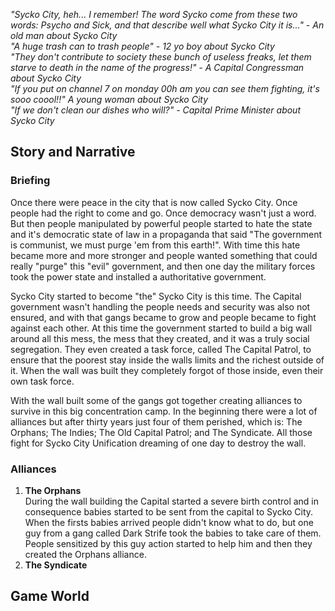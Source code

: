 *"Sycko City, heh... I remember! The word Sycko come from these two words: Psycho and Sick, and that describe well what
Sycko City it is..." - An old man about Sycko City    
"A huge trash can to trash people" - 12 yo boy about Sycko City   
"They don't contribute to society these bunch of useless freaks, 
let them starve to death in the name of the progress!" - A Capital Congressman about Sycko City    
"If you put on channel 7 on monday 00h am you can see them fighting, it's sooo coool!!" A young woman about Sycko City  
"If we don't clean our dishes who will?" - Capital Prime Minister about Sycko City*   

## Story and Narrative

### Briefing

Once there were peace in the city that is now called Sycko City. Once people had the right to
come and go. Once democracy wasn't just a word. But then people manipulated by powerful people
started to hate the state and it's democratic state of law in a propaganda that said "The government is communist, 
we must purge 'em from this earth!". With time this hate became more and more stronger and people wanted
something that could really "purge" this "evil" government, and then one day the military forces took the power state 
and installed a authoritative government.     
     
Sycko City started to become "the" Sycko City is this time. The Capital government wasn't handling the people
needs and security was also not ensured, and with that gangs became to grow and people became to fight
against each other. At this time the government started to build a big wall around all this mess,
the mess that they created, and it was a truly social segregation. They even created a task force, called The Capital Patrol,
to ensure that the poorest stay inside the walls limits and the richest outside of it. When the wall was built they
completely forgot of those inside, even their own task force.

With the wall built some of the gangs got together creating alliances to survive in this big 
concentration camp. In the beginning there were a lot of alliances but 
after thirty years just four of them perished, which is: The Orphans; The Indies; 
The Old Capital Patrol; and The Syndicate. All those fight for Sycko City Unification dreaming of one day to
destroy the wall.

### Alliances
1. **The Orphans**   
   During the wall building the Capital started a severe birth control and
   in consequence babies started to be sent from the capital to 
   Sycko City. When the firsts babies arrived people didn't know what to do,
   but one guy from a gang called Dark Strife took the babies to take care
   of them. People sensitized by this guy action started to help him and then 
   they created the Orphans alliance.
2. **The Syndicate** 
   
    

 
## Game World



